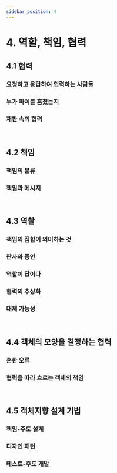 ```yaml
---
sidebar_position: 4
---
```


# 4. 역할, 책임, 협력

## 4.1 협력

### 요청하고 응답하여 협력하는 사람들

### 누가 파이를 훔쳤는지

### 재판 속의 협력

<br/>

## 4.2 책임

### 책임의 분류

### 책임과 메시지

<br/>

## 4.3 역할

### 책임의 집합이 의미하는 것

### 판사와 증인

### 역할이 답이다

### 협력의 추상화

### 대체 가능성

<br/>

## 4.4 객체의 모양을 결정하는 협력

### 흔한 오류

### 협력을 따라 흐르는 객체의 책임

<br/>

## 4.5 객체지향 설계 기법

### 책임-주도 설계

### 디자인 패턴

### 테스트-주도 개발
